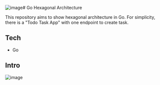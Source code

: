 ![image](https://github.com/harmancioglue/go-hexagonal-architecture/assets/27441734/599ebcfa-2a92-4887-bee3-0264ef6195c9)# Go Hexagonal Architecture

This repository aims to show hexagonal architecture in Go. For simplicity, there is a "Todo Task App" with one endpoint to create task.

## Tech

- Go

## Intro

![image](https://github.com/harmancioglue/go-hexagonal-architecture/assets/27441734/e066175a-7370-45c6-ae4d-3cedb4b616b4)

